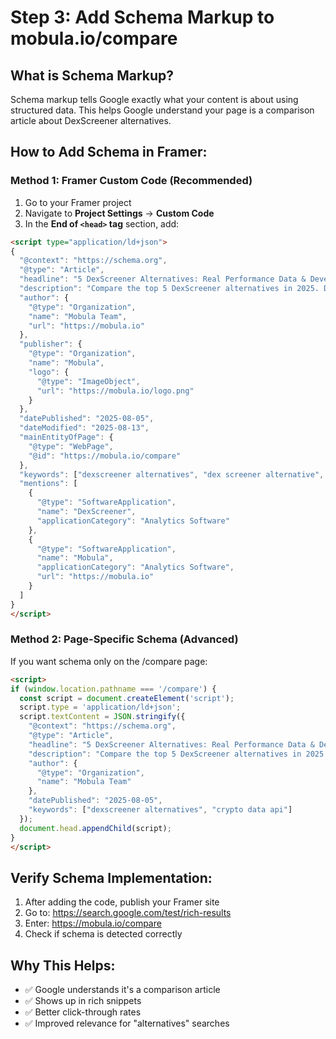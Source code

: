 # Step 3: Add Schema Markup to mobula.io/compare

## What is Schema Markup?
Schema markup tells Google exactly what your content is about using structured data. This helps Google understand your page is a comparison article about DexScreener alternatives.

## How to Add Schema in Framer:

### Method 1: Framer Custom Code (Recommended)
1. Go to your Framer project
2. Navigate to **Project Settings** → **Custom Code**
3. In the **End of `<head>` tag** section, add:

```html
<script type="application/ld+json">
{
  "@context": "https://schema.org",
  "@type": "Article", 
  "headline": "5 DexScreener Alternatives: Real Performance Data & Developer Experience (2025)",
  "description": "Compare the top 5 DexScreener alternatives in 2025. Discover faster, more reliable crypto data APIs with better performance, lower latency, and comprehensive blockchain coverage.",
  "author": {
    "@type": "Organization",
    "name": "Mobula Team",
    "url": "https://mobula.io"
  },
  "publisher": {
    "@type": "Organization", 
    "name": "Mobula",
    "logo": {
      "@type": "ImageObject",
      "url": "https://mobula.io/logo.png"
    }
  },
  "datePublished": "2025-08-05",
  "dateModified": "2025-08-13",
  "mainEntityOfPage": {
    "@type": "WebPage",
    "@id": "https://mobula.io/compare"
  },
  "keywords": ["dexscreener alternatives", "dex screener alternative", "crypto data api", "blockchain analytics"],
  "mentions": [
    {
      "@type": "SoftwareApplication",
      "name": "DexScreener",
      "applicationCategory": "Analytics Software"
    },
    {
      "@type": "SoftwareApplication", 
      "name": "Mobula",
      "applicationCategory": "Analytics Software",
      "url": "https://mobula.io"
    }
  ]
}
</script>
```

### Method 2: Page-Specific Schema (Advanced)
If you want schema only on the /compare page:

```html
<script>
if (window.location.pathname === '/compare') {
  const script = document.createElement('script');
  script.type = 'application/ld+json';
  script.textContent = JSON.stringify({
    "@context": "https://schema.org",
    "@type": "Article",
    "headline": "5 DexScreener Alternatives: Real Performance Data & Developer Experience (2025)",
    "description": "Compare the top 5 DexScreener alternatives in 2025.",
    "author": {
      "@type": "Organization",
      "name": "Mobula Team"
    },
    "datePublished": "2025-08-05",
    "keywords": ["dexscreener alternatives", "crypto data api"]
  });
  document.head.appendChild(script);
}
</script>
```

## Verify Schema Implementation:
1. After adding the code, publish your Framer site
2. Go to: https://search.google.com/test/rich-results
3. Enter: https://mobula.io/compare
4. Check if schema is detected correctly

## Why This Helps:
- ✅ Google understands it's a comparison article
- ✅ Shows up in rich snippets
- ✅ Better click-through rates
- ✅ Improved relevance for "alternatives" searches